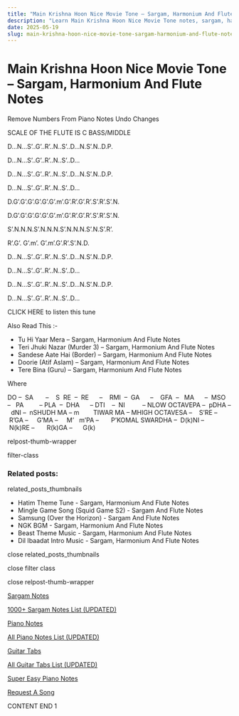 ```yaml
---
title: "Main Krishna Hoon Nice Movie Tone – Sargam, Harmonium And Flute Notes"
description: "Learn Main Krishna Hoon Nice Movie Tone notes, sargam, harmonium notations and flute notes. Easy step-by-step tutorial for beginners."
date: 2025-05-19
slug: main-krishna-hoon-nice-movie-tone-sargam-harmonium-and-flute-notes
---
```


# Main Krishna Hoon Nice Movie Tone – Sargam, Harmonium And Flute Notes

Remove Numbers From Piano Notes
Undo Changes

SCALE OF THE FLUTE IS C BASS/MIDDLE

D…N…S’..G’..R’..N..S’..D…N.S’.N..D.P.

D…N…S’..G’..R’..N..S’..D…

D…N…S’..G’..R’..N..S’..D…N.S’.N..D.P.

D…N…S’..G’..R’..N..S’..D…

D.G’.G’.G’.G’.G’.G’.m’.G’.R’.G’.R’.S’.R’.S’.N.

D.G’.G’.G’.G’.G’.G’.m’.G’.R’.G’.R’.S’.R’.S’.N.

S’.N.N.N.S’.N.N.N.S’.N.N.N.S’.N.S’.R’.

R’.G’. G’.m’. G’.m’.G’.R’.S’.N.D.

D…N…S’..G’..R’..N..S’..D…N.S’.N..D.P.

D…N…S’..G’..R’..N..S’..D…

D…N…S’..G’..R’..N..S’..D…N.S’.N..D.P.

D…N…S’..G’..R’..N..S’..D…

CLICK HERE to listen this tune

Also Read This :-

* Tu Hi Yaar Mera – Sargam, Harmonium And Flute Notes
* Teri Jhuki Nazar (Murder 3) – Sargam, Harmonium And Flute Notes
* Sandese Aate Hai (Border) – Sargam, Harmonium And Flute Notes
* Doorie (Atif Aslam) – Sargam, Harmonium And Flute Notes
* Tere Bina (Guru) – Sargam, Harmonium And Flute Notes

Where

DO –  SA       –    S  RE  –  RE      –    RMI  –  GA      –    GFA  –   MA      –  MSO  –   PA         – PLA  –  DHA      – DTI    –  NI          – NLOW OCTAVEPA –  pDHA –  dNI –  nSHUDH MA – m        TIWAR MA – MHIGH OCTAVESA –    S’RE –     R’GA –     G’MA –     M’   m’PA –       P’KOMAL SWARDHA –  D(k)NI –       N(k)RE –       R(k)GA –      G(k)

relpost-thumb-wrapper

filter-class

### Related posts:

related_posts_thumbnails

* Hatim Theme Tune - Sargam, Harmonium And Flute Notes
* Mingle Game Song (Squid Game S2) - Sargam And Flute Notes
* Samsung (Over the Horizon) - Sargam And Flute Notes
* NGK BGM - Sargam, Harmonium And Flute Notes
* Beast Theme Music - Sargam, Harmonium And Flute Notes
* Dil Ibaadat Intro Music - Sargam, Harmonium And Flute Notes

close related_posts_thumbnails

close filter class

close relpost-thumb-wrapper

[Sargam Notes](/sargam-notes.html)

[1000+ Sargam Notes List (UPDATED)](/all-songs-list-sargam-notes.html)

[Piano Notes](/piano-notes.html)

[All Piano Notes List (UPDATED)](/all-songs-list-piano-notes.html)

[Guitar Tabs](/guitar-tabs.html)

[All Guitar Tabs List (UPDATED)](/all-songs-list-guitar-tabs.html)

[Super Easy Piano Notes](https://studywall.in/)

[Request A Song](/request-a-song.html)

CONTENT END 1


